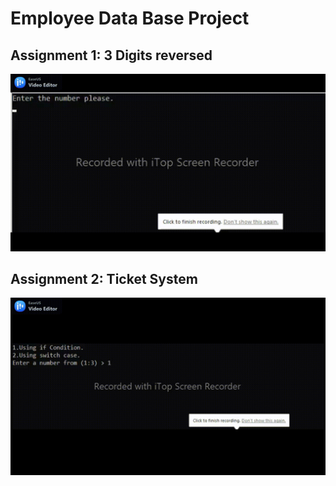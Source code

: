 # Employee Data Base Project
## Assignment 1: 3 Digits reversed
![Alt Text](https://github.com/Ahmed-Mohammed-Hussanein-SW/Embedology-Bootcamp/blob/master/C%20programming/1.Statements%20and%20Loops/1.3Digits.gif)

## Assignment 2: Ticket System
![Alt Text](https://github.com/Ahmed-Mohammed-Hussanein-SW/Embedology-Bootcamp/blob/master/C%20programming/1.Statements%20and%20Loops/2.Ticket%20System.gif)